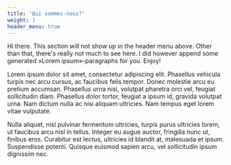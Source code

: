 ```yaml
---
title: 'Qui sommes-nous?'
weight: 1
header_menu: true
---
```


Hi there. This section will not show up in the header menu above. Other than that, there's really not much to see here. I did however append some generated »Lorem ipsum«-paragraphs for you. Enjoy!

Lorem ipsum dolor sit amet, consectetur adipiscing elit. Phasellus vehicula turpis nec arcu cursus, ac faucibus felis tempor. Donec molestie arcu eu pretium accumsan. Phasellus urna nisi, volutpat pharetra orci vel, feugiat sollicitudin diam. Phasellus dolor tortor, feugiat a ipsum id, gravida volutpat urna. Nam dictum nulla ac nisi aliquam ultricies. Nam tempus eget lorem vitae vulputate.

Nulla aliquet, nisl pulvinar fermentum ultricies, turpis purus ultricies lorem, ut faucibus arcu nisl in tellus. Integer eu augue auctor, fringilla nunc ut, finibus eros. Curabitur est lectus, ultricies id blandit at, malesuada et ipsum. Suspendisse potenti. Quisque euismod sapien arcu, vel sollicitudin ipsum dignissim nec.
